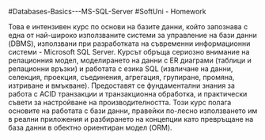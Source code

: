 #Databases-Basics---MS-SQL-Server
#SoftUni - Homework

Това е интензивен курс по основи на базите данни, който запознава с една от най-широко използваните системи за управление на бази данни (DBMS), използвани при разработката на съвременни информационни системи - Microsoft SQL Server. Курсът обръща сериозно внимание на релационния модел, моделирането на данни с ER диаграми (таблици и релационни връзки) и работата с езика SQL (извличане на данни, селекция, проекция, съединения, агрегация, групиране, промяна, изтриване и вмъкване). Предоставят се фундаментални знания за работа с ACID транзакции и транзакционна обработка, и практически съвети за настройване на производителността. Този курс полага основите на работата с бази данни, правейки по-лесно използването им в реални приложения и разбирането на концепции като превръщане на база данни в обектно ориентиран модел (ORM).
